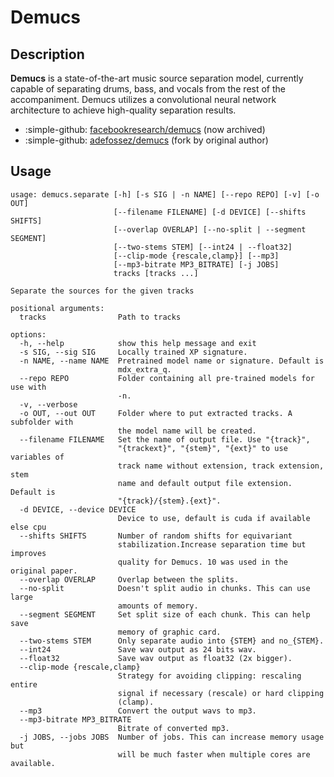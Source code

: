 # Demucs

## Description

**Demucs** is a state-of-the-art music source separation model, currently capable of separating drums, bass, and vocals from the rest of the accompaniment. 
Demucs utilizes a convolutional neural network architecture to achieve high-quality separation results.

* :simple-github: [facebookresearch/demucs](https://github.com/facebookresearch/demucs) (now archived)
* :simple-github: [adefossez/demucs](https://github.com/adefossez/demucs) (fork by original author)

## Usage

```
usage: demucs.separate [-h] [-s SIG | -n NAME] [--repo REPO] [-v] [-o OUT]
                       [--filename FILENAME] [-d DEVICE] [--shifts SHIFTS]
                       [--overlap OVERLAP] [--no-split | --segment SEGMENT]
                       [--two-stems STEM] [--int24 | --float32]
                       [--clip-mode {rescale,clamp}] [--mp3]
                       [--mp3-bitrate MP3_BITRATE] [-j JOBS]
                       tracks [tracks ...]

Separate the sources for the given tracks

positional arguments:
  tracks                Path to tracks

options:
  -h, --help            show this help message and exit
  -s SIG, --sig SIG     Locally trained XP signature.
  -n NAME, --name NAME  Pretrained model name or signature. Default is
                        mdx_extra_q.
  --repo REPO           Folder containing all pre-trained models for use with
                        -n.
  -v, --verbose
  -o OUT, --out OUT     Folder where to put extracted tracks. A subfolder with
                        the model name will be created.
  --filename FILENAME   Set the name of output file. Use "{track}",
                        "{trackext}", "{stem}", "{ext}" to use variables of
                        track name without extension, track extension, stem
                        name and default output file extension. Default is
                        "{track}/{stem}.{ext}".
  -d DEVICE, --device DEVICE
                        Device to use, default is cuda if available else cpu
  --shifts SHIFTS       Number of random shifts for equivariant
                        stabilization.Increase separation time but improves
                        quality for Demucs. 10 was used in the original paper.
  --overlap OVERLAP     Overlap between the splits.
  --no-split            Doesn't split audio in chunks. This can use large
                        amounts of memory.
  --segment SEGMENT     Set split size of each chunk. This can help save
                        memory of graphic card.
  --two-stems STEM      Only separate audio into {STEM} and no_{STEM}.
  --int24               Save wav output as 24 bits wav.
  --float32             Save wav output as float32 (2x bigger).
  --clip-mode {rescale,clamp}
                        Strategy for avoiding clipping: rescaling entire
                        signal if necessary (rescale) or hard clipping
                        (clamp).
  --mp3                 Convert the output wavs to mp3.
  --mp3-bitrate MP3_BITRATE
                        Bitrate of converted mp3.
  -j JOBS, --jobs JOBS  Number of jobs. This can increase memory usage but
                        will be much faster when multiple cores are available.
```
